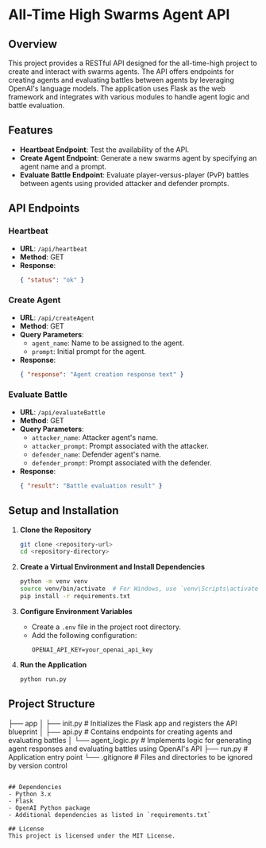 # All-Time High Swarms Agent API

## Overview
This project provides a RESTful API designed for the all-time-high project to create and interact with swarms agents. The API offers endpoints for creating agents and evaluating battles between agents by leveraging OpenAI's language models. The application uses Flask as the web framework and integrates with various modules to handle agent logic and battle evaluation.

## Features
- **Heartbeat Endpoint**: Test the availability of the API.
- **Create Agent Endpoint**: Generate a new swarms agent by specifying an agent name and a prompt.
- **Evaluate Battle Endpoint**: Evaluate player-versus-player (PvP) battles between agents using provided attacker and defender prompts.

## API Endpoints

### Heartbeat
- **URL**: `/api/heartbeat`
- **Method**: GET
- **Response**:
  ```json
  { "status": "ok" }
  ```

### Create Agent
- **URL**: `/api/createAgent`
- **Method**: GET
- **Query Parameters**:
  - `agent_name`: Name to be assigned to the agent.
  - `prompt`: Initial prompt for the agent.
- **Response**:
  ```json
  { "response": "Agent creation response text" }
  ```

### Evaluate Battle
- **URL**: `/api/evaluateBattle`
- **Method**: GET
- **Query Parameters**:
  - `attacker_name`: Attacker agent's name.
  - `attacker_prompt`: Prompt associated with the attacker.
  - `defender_name`: Defender agent's name.
  - `defender_prompt`: Prompt associated with the defender.
- **Response**:
  ```json
  { "result": "Battle evaluation result" }
  ```

## Setup and Installation

1. **Clone the Repository**
   ```bash
   git clone <repository-url>
   cd <repository-directory>
   ```

2. **Create a Virtual Environment and Install Dependencies**
   ```bash
   python -m venv venv
   source venv/bin/activate  # For Windows, use `venv\Scripts\activate`
   pip install -r requirements.txt
   ```

3. **Configure Environment Variables**
   - Create a `.env` file in the project root directory.
   - Add the following configuration:
     ```
     OPENAI_API_KEY=your_openai_api_key
     ```

4. **Run the Application**
   ```bash
   python run.py
   ```

## Project Structure
├── app
│ ├── init.py # Initializes the Flask app and registers the API blueprint
│ ├── api.py # Contains endpoints for creating agents and evaluating battles
│ └── agent_logic.py # Implements logic for generating agent responses and evaluating battles using OpenAI's API
├── run.py # Application entry point
└── .gitignore # Files and directories to be ignored by version control
```

## Dependencies
- Python 3.x
- Flask
- OpenAI Python package
- Additional dependencies as listed in `requirements.txt`

## License
This project is licensed under the MIT License.